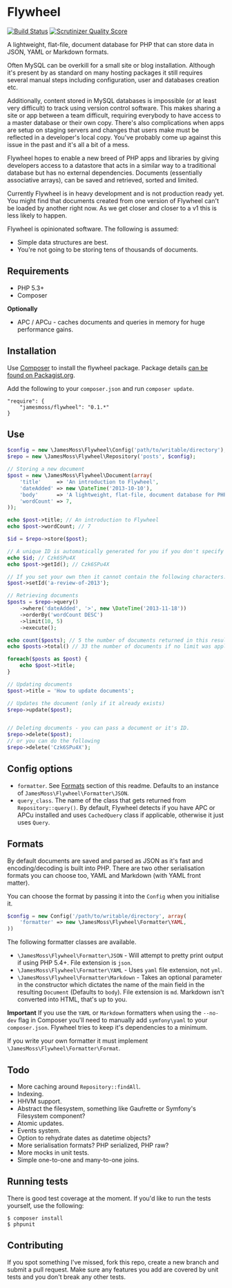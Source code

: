 # Flywheel

[![Build Status](https://travis-ci.org/jamesmoss/flywheel.png?branch=master)](https://travis-ci.org/jamesmoss/flywheel) [![Scrutinizer Quality Score](https://scrutinizer-ci.com/g/jamesmoss/flywheel/badges/quality-score.png?s=a446767a189b05b7eea08f639a3843dd85419f55)](https://scrutinizer-ci.com/g/jamesmoss/flywheel/)

A lightweight, flat-file, document database for PHP that can store data in JSON, YAML or Markdown formats.

Often MySQL can be overkill for a small site or blog installation. Although it's present by as standard
on many hosting packages it still requires several manual steps including configuration, user and databases 
creation etc.

Additionally, content stored in MySQL databases is impossible (or at least very 
difficult) to track using version control software. This makes sharing a site or app 
between a team difficult, requiring everybody to have access to a master database or
their own copy. There's also complications when apps are setup on staging servers
and changes that users make must be reflected in a developer's local copy.
You've probably come up against this issue in the past and it's all a bit of a mess.

Flywheel hopes to enable a new breed of PHP apps and libraries by giving developers access
to a datastore that acts in a similar way to a traditional database but has no
external dependencies. Documents (essentially associative arrays), can be saved and retrieved,
sorted and limited.

Currently Flywheel is in heavy development and is not production ready yet. You might find
that documents created from one version of Flywheel can't be loaded by another right now.
As we get closer and closer to a v1 this is less likely to happen.

Flywheel is opinionated software. The following is assumed:

- Simple data structures are best.
- You're not going to be storing tens of thousands of documents.

## Requirements

- PHP 5.3+
- Composer

**Optionally**

- APC / APCu - caches documents and queries in memory for huge performance gains. 

## Installation

Use [Composer](http://getcomposer.org/) to install the flywheel package. Package details [can be found on Packagist.org](https://packagist.org/packages/jamesmoss/flywheel).

Add the following to your `composer.json` and run `composer update`.

    "require": {
        "jamesmoss/flywheel": "0.1.*"
    }

## Use

```php
$config = new \JamesMoss\Flywheel\Config('path/to/writable/directory');
$repo = new \JamesMoss\Flywheel\Repository('posts', $config);

// Storing a new document
$post = new \JamesMoss\Flywheel\Document(array(
    'title'     => 'An introduction to Flywheel',
    'dateAdded' => new \DateTime('2013-10-10'),
    'body'      => 'A lightweight, flat-file, document database for PHP...',
    'wordCount' => 7,
));

echo $post->title; // An introduction to Flywheel
echo $post->wordCount; // 7

$id = $repo->store($post);

// A unique ID is automatically generated for you if you don't specify your own when saving
echo $id; // Czk6SPu4X
echo $post->getId(); // Czk6SPu4X

// If you set your own then it cannot contain the following characters: / ? * : ; { } \ or newline
$post->setId('a-review-of-2013');

// Retrieving documents
$posts = $repo->query()
    ->where('dateAdded', '>', new \DateTime('2013-11-18'))
    ->orderBy('wordCount DESC')
    ->limit(10, 5)
    ->execute();

echo count($posts); // 5 the number of documents returned in this result
echo $posts->total() // 33 the number of documents if no limit was applied. Useful for pagination.

foreach($posts as $post) {
    echo $post->title;
}

// Updating documents
$post->title = 'How to update documents';

// Updates the document (only if it already exists)
$repo->update($post);


// Deleting documents - you can pass a document or it's ID.
$repo->delete($post);
// or you can do the following
$repo->delete('Czk6SPu4X');

```

## Config options

 - `formatter`. See [Formats](https://github.com/jamesmoss/flywheel#formats) section of this readme. Defaults to an 
   instance of `JamesMoss\Flywheel\Formatter\JSON`.
 - `query_class`. The name of the class that gets returned from `Repository::query()`. By default, Flywheel detects 
    if you have APC or APCu installed and uses `CachedQuery` class if applicable, otherwise it just uses `Query`.

## Formats

By default documents are saved and parsed as JSON as it's fast and encoding/decoding is built into PHP.
There are two other serialisation formats you can choose too, YAML and Markdown (with YAML front matter).

You can choose the format by passing it into the `Config` when you initialise it.

```php
$config = new Config('/path/to/writable/directory', array(
    'formatter' => new \JamesMoss\Flywheel\Formatter\YAML,
))
```

The following formatter classes are available.

 - `\JamesMoss\Flywheel\Formatter\JSON` - Will attempt to pretty print output if using PHP 5.4+. File extension is `json`.
 - `\JamesMoss\Flywheel\Formatter\YAML` - Uses `yaml` file extension, not `yml`. 
 - `\JamesMoss\Flywheel\Formatter\Markdown` - Takes an optional parameter in the constructor which dictates 
    the name of the main field in the resulting `Document` (Defaults to `body`). File extension is `md`. Markdown isn't
    converted into HTML, that's up to you.

**Important** If you use the `YAML` or `Markdown` formatters when using the `--no-dev` flag in Composer you'll need 
to manually add `symfony\yaml` to your `composer.json`. Flywheel tries to keep it's dependencies to a minimum.

If you write your own formatter it must implement `\JamesMoss\Flywheel\Formatter\Format`.

## Todo

- More caching around `Repository::findAll`.
- Indexing.
- HHVM support.
- Abstract the filesystem, something like Gaufrette or Symfony's Filesystem component?
- Atomic updates.
- Events system.
- Option to rehydrate dates as datetime objects?
- More serialisation formats? PHP serialized, PHP raw?
- More mocks in unit tests.
- Simple one-to-one and many-to-one joins.

## Running tests

There is good test coverage at the moment. If you'd like to run the tests yourself, use the following:

    $ composer install
    $ phpunit

## Contributing

If you spot something I've missed, fork this repo, create a new branch and submit a pull request. Make sure any features you add are covered by unit tests and you don't break any other tests.
